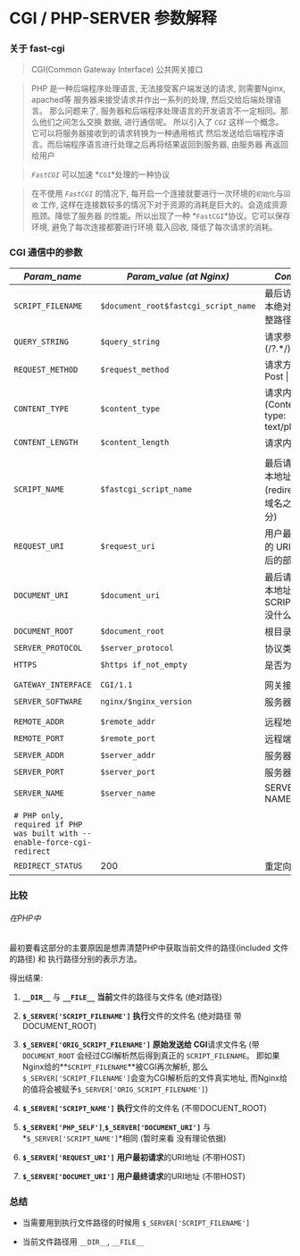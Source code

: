 CGI / PHP-SERVER 参数解释
=================

### 关于 fast-cgi

> CGI(Common Gateway Interface) 公共网关接口

> PHP 是一种后端程序处理语言, 无法接受客户端发送的请求, 则需要Nginx, apached等
> 服务器来接受请求并作出一系列的处理, 然后交给后端处理语言。
> 那么问题来了, 服务器和后端程序处理语言的开发语言不一定相同。那么他们之间怎么交换
> 数据, 进行通信呢。
> 所以引入了 *`CGI`* 这样一个概念。它可以将服务器接收到的请求转换为一种通用格式
> 然后发送给后端程序语言。而后端程序语言进行处理之后再将结果返回到服务器, 由服务器
> 再返回给用户


> *`FastCGI`* 可以加速 *`CGI`*处理的一种协议

> 在不使用 *`FastCGI`* 的情况下, 每开启一个连接就要进行一次环境的`初始化`与`回收`
> 工作, 这样在连接数较多的情况下对于资源的消耗是巨大的。会造成资源瓶颈。降低了服务器
> 的性能。所以出现了一种 *`FastCGI`*协议。它可以保存环境, 避免了每次连接都要进行环境
> 载入回收, 降低了每次请求的消耗。

### CGI 通信中的参数

*Param_name* | *Param_value (at Nginx)* | *Comment*
------------ | ------------ | -----------
`SCRIPT_FILENAME`    | `$document_root$fastcgi_script_name` | 最后访问的脚本绝对路径 (完整路径)
`QUERY_STRING`       | `$query_string` | 请求参数 (/\?.*/)
`REQUEST_METHOD`     | `$request_method` | 请求方法 (Get \| Post \| Put ...)
`CONTENT_TYPE `      | `$content_type` | 请求内容类型 (Content-type: text/plain ...)
`CONTENT_LENGTH`     | `$content_length` | 请求内容长度
                     |
`SCRIPT_NAME`        | `$fastcgi_script_name` | 最后请求的脚本地址 (redirect之后 域名之后的部分)
`REQUEST_URI`        | `$request_uri` | 用户最初请求的 URI (域名之后的部分)
`DOCUMENT_URI`       | `$document_uri` | 最后请求的脚本地址 (目测和SCRIPT_NAME 没什么不同)
`DOCUMENT_ROOT`      | `$document_root` | 根目录
`SERVER_PROTOCOL`    | `$server_protocol` | 协议类型
`HTTPS`              | `$https if_not_empty` | 是否为HTTPS
                     |
`GATEWAY_INTERFACE`  | `CGI/1.1` | 网关接口
`SERVER_SOFTWARE`    | `nginx/$nginx_version` | 服务器
                     |
`REMOTE_ADDR`        | `$remote_addr` | 远程地址
`REMOTE_PORT`        | `$remote_port` | 远程端口
`SERVER_ADDR`        | `$server_addr` | 服务器地址
`SERVER_PORT`        | `$server_port` | 服务器端口
`SERVER_NAME`        | `$server_name` | SERVER NAME
                     |
`# PHP only, required if PHP was built with --enable-force-cgi-redirect` |
`REDIRECT_STATUS`    | 200 | 重定向状态

### 比较

###### 在PHP中
最初要看这部分的主要原因是想弄清楚PHP中获取当前文件的路径(included 文件的路径)
和 执行路径分别的表示方法。

得出结果:

1. **`__DIR__`** 与 **`__FILE__`** **当前**文件的路径与文件名 (绝对路径)

2. **`$_SERVER['SCRIPT_FILENAME']`** **执行**文件的文件名 (绝对路径 带DOCUMENT_ROOT)

3. **`$_SERVER['ORIG_SCRIPT_FILENAME']`** **原始发送给 CGI**请求文件名
    (带`DOCUMENT_ROOT`
     会经过CGI解析然后得到真正的 `SCRIPT_FILENAME`。
     即如果Nginx给的**`SCRIPT_FILENAME`**被CGI再次解析,
     那么`$_SERVER['SCRIPT_FILENAME']`会变为CGI解析后的文件真实地址,
     而Nginx给的值将会被赋予`$_SERVER['ORIG_SCRIPT_FILENAME']`)

4. **`$_SERVER['SCRIPT_NAME']`** **执行**文件的文件名 (不带DOCUENT_ROOT)

5. **`$_SERVER['PHP_SELF']`**,**`$_SERVER['DOCUMENT_URI']`**
   与 *`$_SERVER['SCRIPT_NAME']`*相同 (暂时来看 没有理论依据)

6. **`$_SERVER['REQUEST_URI']`** **用户最初请求**的URI地址 (不带HOST)

7. **`$_SERVER['DOCUMET_URI']`** **用户最终请求**的URI地址 (不带HOST)

### 总结

* 当需要用到执行文件路径的时候用 `$_SERVER['SCRIPT_FILENAME']`

* 当前文件路径用 `__DIR__`, `__FILE__`
